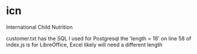 # icn
International Child Nutrition

customer.txt has the SQL I used for Postgresql
the 'length = 18' on line 58 of index.js is for LibreOffice, Excel likely will need a different length
